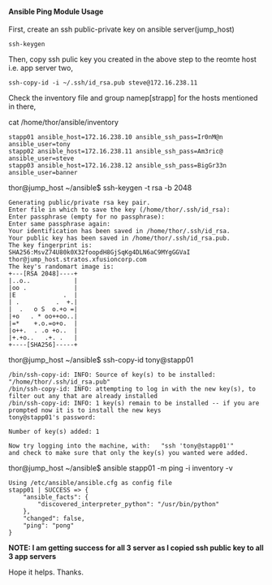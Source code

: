 ####  Ansible Ping Module Usage

First, create an ssh public-private key on ansible server(jump_host)

    ssh-keygen

Then, copy ssh pulic key you created in the above step to the reomte host i.e. app server two,

    ssh-copy-id -i ~/.ssh/id_rsa.pub steve@172.16.238.11

Check the inventory file and group namep[strapp] for the hosts mentioned in there,

cat /home/thor/ansible/inventory
```
stapp01 ansible_host=172.16.238.10 ansible_ssh_pass=Ir0nM@n ansible_user=tony
stapp02 ansible_host=172.16.238.11 ansible_ssh_pass=Am3ric@ ansible_user=steve
stapp03 ansible_host=172.16.238.12 ansible_ssh_pass=BigGr33n ansible_user=banner
```
thor@jump_host ~/ansible$ ssh-keygen -t rsa -b 2048
```
Generating public/private rsa key pair.
Enter file in which to save the key (/home/thor/.ssh/id_rsa): 
Enter passphrase (empty for no passphrase): 
Enter same passphrase again: 
Your identification has been saved in /home/thor/.ssh/id_rsa.
Your public key has been saved in /home/thor/.ssh/id_rsa.pub.
The key fingerprint is:
SHA256:MsvZ74U80k0X32foopdH8GjSqKg4DLN6aC9MYgGGVaI thor@jump_host.stratos.xfusioncorp.com
The key's randomart image is:
+---[RSA 2048]----+
|..o..            |
|oo .             |
|E             .  |
| .          .  +.|
|  .   o S  o.+o =|
|+o   . * oo++oo..|
|=*    +.o.=o+o.  |
|o++.  . .o +o..  |
|+.+o..   .+. .   |
+----[SHA256]-----+
```

thor@jump_host ~/ansible$ ssh-copy-id tony@stapp01
```
/bin/ssh-copy-id: INFO: Source of key(s) to be installed: "/home/thor/.ssh/id_rsa.pub"
/bin/ssh-copy-id: INFO: attempting to log in with the new key(s), to filter out any that are already installed
/bin/ssh-copy-id: INFO: 1 key(s) remain to be installed -- if you are prompted now it is to install the new keys
tony@stapp01's password: 

Number of key(s) added: 1

Now try logging into the machine, with:   "ssh 'tony@stapp01'"
and check to make sure that only the key(s) you wanted were added.
```


thor@jump_host ~/ansible$ ansible stapp01 -m ping -i inventory -v
```
Using /etc/ansible/ansible.cfg as config file
stapp01 | SUCCESS => {
    "ansible_facts": {
        "discovered_interpreter_python": "/usr/bin/python"
    }, 
    "changed": false, 
    "ping": "pong"
}
```

**NOTE: I am getting success for all 3 server as I copied ssh public key to all 3 app servers**

Hope it helps. Thanks.
